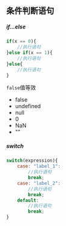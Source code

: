 ## 条件判断语句
##### if...else
```javascript
if(x == 0){
    //执行语句
}else if(x == 1){
    //执行语句
}else{
    //执行语句
}
```

`false`值等效

- false
- undefined
- null
- 0
- NaN
- ""

##### switch
```javascript
switch(expression){
    case: "label_1":
        //执行语句
        break;
    case: "label_2":
        //执行语句
        break;
    default:
        //执行语句
        break;
}
```